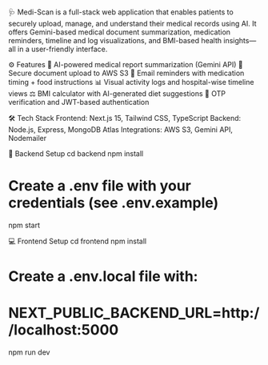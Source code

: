 🩺 Medi-Scan is a full-stack web application that enables patients to securely upload, manage, and understand their medical records using AI. 
It offers Gemini-based medical document summarization, medication reminders, timeline and log visualizations, and BMI-based health insights—all in a user-friendly interface.

⚙️ Features
  🧠 AI-powered medical report summarization (Gemini API)
  📄 Secure document upload to AWS S3
  📧 Email reminders with medication timing + food instructions
  📊 Visual activity logs and hospital-wise timeline views
  ⚖️ BMI calculator with AI-generated diet suggestions
  🔐 OTP verification and JWT-based authentication

🛠 Tech Stack
  Frontend: Next.js 15, Tailwind CSS, TypeScript
  Backend: Node.js, Express, MongoDB Atlas
  Integrations: AWS S3, Gemini API, Nodemailer

🔧 Backend Setup
  cd backend
  npm install
  # Create a .env file with your credentials (see .env.example)
  npm start
  
💻 Frontend Setup
  cd frontend
  npm install
  # Create a .env.local file with:
  # NEXT_PUBLIC_BACKEND_URL=http://localhost:5000
  npm run dev
